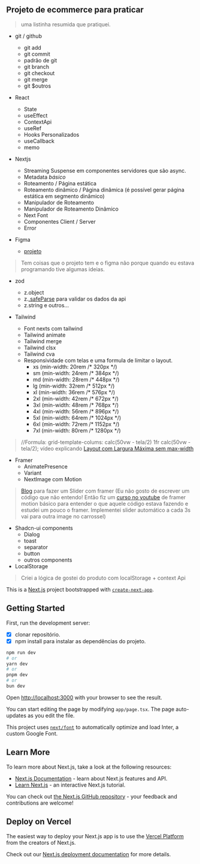 ## Projeto de ecommerce para praticar
> uma listinha resumida que pratiquei.
- git / github
    - git add
    - git commit
    - padrão de git
    - git branch
    - git checkout
    - git merge
    - git  $outros

- React
    - State
    - useEffect
    - ContextApi
    - useRef
    - Hooks Personalizados
    - useCallback
    - memo
- Nextjs
    - Streaming Suspense em componentes servidores que são async.
    - Metadata _básico_
    - Roteamento / Página estática
    - Roteamento dinâmico / Página dinâmica (é possível gerar página estática em segmento dinâmico)
    - Manipulador de Roteamento
    - Manipulador de Roteamento Dinâmico
    - Next Font
    - Componentes Client / Server
    - Error
- Figma 
   - [projeto](https://www.figma.com/file/F3L5y9LhTba3u1u0sdW2OS/Projeto-Ecommerce?type=design&node-id=0%3A1&mode=design&t=WpXyV82ACMpRTKdX-1)
   
> Tem coisas que o projeto tem e o figma não porque quando eu estava programando tive algumas ideias.

- zod
   - z.object
   - z.[.safeParse](https://github.com/colinhacks/zod#safeparse) para validar os dados da api
   - z.string e outros...
   
- Tailwind
     - Font nexts com tailwind
     - Tailwind animate
     - Tailwind merge
     - Tailwind clsx
     - Tailwind cva
     - Responsividade com telas e uma formula de limitar o layout.
         - xs (min-width: 20rem /* 320px */)
         - sm  (min-width: 24rem /* 384px */)
         - md  (min-width: 28rem /* 448px */)
         - lg  (min-width: 32rem /* 512px */)
         - xl  (min-width: 36rem /* 576px */)
         - 2xl  (min-width: 42rem /* 672px */)
         - 3xl  (min-width: 48rem /* 768px */)
         - 4xl  (min-width: 56rem /* 896px */)
         - 5xl  (min-width: 64rem /* 1024px */)
         - 6xl  (min-width: 72rem /* 1152px */)
         - 7xl  (min-width: 80rem /* 1280px */)
> //Formula:
grid-template-colums: calc(50vw - tela/2) 1fr calc(50vw - tela/2); vídeo explicando [Layout com Largura Máxima sem max-width](https://www.youtube.com/watch?v=Kj2L78BHvKw&t=264s)

- Framer
     - AnimatePresence
     - Variant
     - NextImage com Motion
     
> [Blog](https://www.freecodecamp.org/news/build-an-image-carousel-with-react-and-framer-motion/) para fazer um Slider com framer (Eu não gosto de escrever um código que não entendo! Então fiz um [curso no youtube](https://www.youtube.com/watch?v=znbCa4Rr054&t=896s) de framer motion básico para entender o que aquele código estava fazendo e estudei um pouco o framer. Implementei slider automático a cada 3s vai para outra image no carrossel)

- Shadcn-ui components
     - Dialog
     - toast
     - separator
     - button
     -  outros components
- LocalStorage
> Criei a lógica de gostei do produto com localStorage + context Api

This is a [Next.js](https://nextjs.org/) project bootstrapped with [`create-next-app`](https://github.com/vercel/next.js/tree/canary/packages/create-next-app).

## Getting Started

First, run the development server:

- [x] clonar repositório.
- [x] npm install para instalar as dependências do projeto.

```bash
npm run dev
# or
yarn dev
# or
pnpm dev
# or
bun dev
```
Open [http://localhost:3000](http://localhost:3000) with your browser to see the result.

You can start editing the page by modifying `app/page.tsx`. The page auto-updates as you edit the file.

This project uses [`next/font`](https://nextjs.org/docs/basic-features/font-optimization) to automatically optimize and load Inter, a custom Google Font.

## Learn More

To learn more about Next.js, take a look at the following resources:

- [Next.js Documentation](https://nextjs.org/docs) - learn about Next.js features and API.
- [Learn Next.js](https://nextjs.org/learn) - an interactive Next.js tutorial.

You can check out [the Next.js GitHub repository](https://github.com/vercel/next.js/) - your feedback and contributions are welcome!

## Deploy on Vercel

The easiest way to deploy your Next.js app is to use the [Vercel Platform](https://vercel.com/new?utm_medium=default-template&filter=next.js&utm_source=create-next-app&utm_campaign=create-next-app-readme) from the creators of Next.js.

Check out our [Next.js deployment documentation](https://nextjs.org/docs/deployment) for more details.
